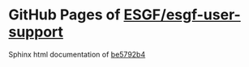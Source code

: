 GitHub Pages of [ESGF/esgf-user-support](https://github.com/ESGF/esgf-user-support.git)
===
Sphinx html documentation of [be5792b4](https://github.com/ESGF/esgf-user-support/tree/be5792b431f7b882200eda8ad26edc51876a4317)
